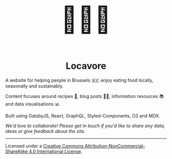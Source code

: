 <p style="font-size: 80px;" align="center">
🥕🍠🥬
</p>

<h1 align="center">
  Locavore
</h1>

A website for helping people in Brussels 🇧🇪 enjoy eating food locally, seasonally and sustainably.

Content focuses around recipes 🥗, blog posts 👩‍💻, information resources 📚 and data visualisations 📊.

Built using GatsbyJS, React, GraphQL, Styled-Components, D3 and MDX.

_We'd love to collaborate! Please get in touch if you'd like to share any data, ideas or give feedback about the site._

---

Licensed under a <a rel="license" href="http://creativecommons.org/licenses/by-nc-sa/4.0/">Creative Commons Attribution-NonCommercial-ShareAlike 4.0 International License</a>.
